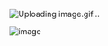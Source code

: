 ![Uploading image.gif…]()

![image](https://github.com/hualaX/hualaX/assets/151937768/ce4f7bbf-84a5-44f9-82c6-b2a3baa4626a)



